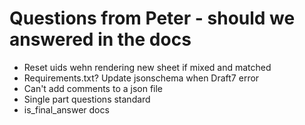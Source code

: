 # Questions from Peter - should we answered in the docs

* Reset uids wehn rendering new sheet if mixed and matched
* Requirements.txt? Update jsonschema when Draft7 error
* Can't add comments to a json file
* Single part questions standard
* is_final_answer docs
